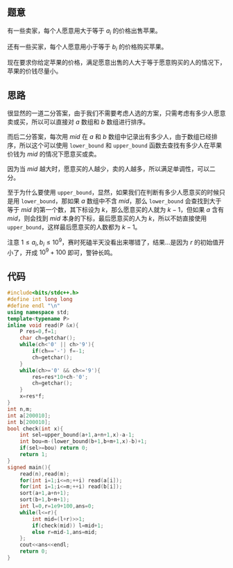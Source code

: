 ## 题意
有一些卖家，每个人愿意用大于等于 $a_i$ 的价格出售苹果。

还有一些买家，每个人愿意用小于等于 $b_i$ 的价格购买苹果。

现在要求你给定苹果的价格，满足愿意出售的人大于等于愿意购买的人的情况下，苹果的价钱尽量小。

## 思路
很显然的一道二分答案，由于我们不需要考虑人选的方案，只需考虑有多少人愿意卖或买，所以可以直接对 $a$ 数组和 $b$ 数组进行排序。

而后二分答案，每次用 $mid$ 在 $a$ 和 $b$ 数组中记录出有多少人，由于数组已经排序，所以这个可以使用 `lower_bound` 和 `upper_bound` 函数去查找有多少人在苹果价钱为 $mid$ 的情况下愿意买或卖。

因为当 $mid$ 越大时，愿意买的人越少，卖的人越多，所以满足单调性，可以二分。

至于为什么要使用 `upper_bound`，显然，如果我们在判断有多少人愿意买的时候只是用 `lower_bound`，那如果 $a$ 数组中不含 $mid$，那么 `lower_bound` 会查找到大于等于 $mid$ 的第一个数，其下标设为 $k$，那么愿意买的人就为 $k-1$，但如果 $a$ 含有 $mid$，则会找到 $mid$ 本身的下标，最后愿意买的人为 $k$，所以不妨直接使用 `upper_bound`，这样最后愿意买的人数都为 $k-1$。

注意 $1 \le a_i,b_i \le 10^9$，赛时死磕半天没看出来哪错了，结果...是因为 $r$ 的初始值开小了，开成 $10^9+100$ 即可，警钟长鸣。

## 代码
~~~cpp
#include<bits/stdc++.h>
#define int long long
#define endl "\n" 
using namespace std;
template<typename P>
inline void read(P &x){
   	P res=0,f=1;
   	char ch=getchar();
   	while(ch<'0' || ch>'9'){
   		if(ch=='-') f=-1;
   		ch=getchar();
   	}
   	while(ch>='0' && ch<='9'){
   		res=res*10+ch-'0';
   		ch=getchar();
	}
	x=res*f;
}
int n,m;
int a[200010];
int b[200010];
bool check(int x){
	int sel=upper_bound(a+1,a+n+1,x)-a-1;
	int bou=m-(lower_bound(b+1,b+m+1,x)-b)+1;
	if(sel>=bou) return 0;
	return 1;
}
signed main(){
	read(n),read(m);
	for(int i=1;i<=n;++i) read(a[i]);
	for(int i=1;i<=m;++i) read(b[i]);
	sort(a+1,a+n+1);
	sort(b+1,b+m+1);
	int l=0,r=1e9+100,ans=0;
	while(l<=r){
		int mid=(l+r)>>1;
		if(check(mid)) l=mid+1;
		else r=mid-1,ans=mid;
	};
	cout<<ans<<endl;
	return 0;
}
~~~